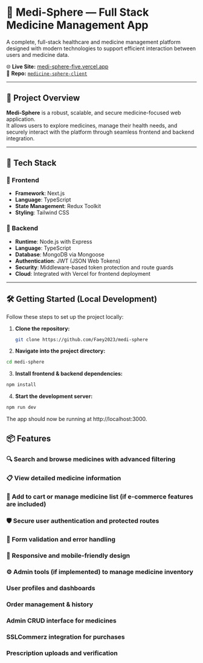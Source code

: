 # 💊 Medi-Sphere — Full Stack Medicine Management App

A complete, full-stack healthcare and medicine management platform designed with modern technologies to support efficient interaction between users and medicine data.

🌐 **Live Site:** [medi-sphere-five.vercel.app](https://medi-sphere-five.vercel.app/)  
📁 **Repo:** [`medicine-sphere-client`](https://github.com/Faey2023/medi-sphere)

---

## 🧠 Project Overview

**Medi-Sphere** is a robust, scalable, and secure medicine-focused web application.  
It allows users to explore medicines, manage their health needs, and securely interact with the platform through seamless frontend and backend integration.

---

## 🚀 Tech Stack

### 🔹 Frontend
- **Framework**: Next.js
- **Language**: TypeScript
- **State Management**: Redux Toolkit
- **Styling**: Tailwind CSS

### 🔹 Backend
- **Runtime**: Node.js with Express
- **Language**: TypeScript
- **Database**: MongoDB via Mongoose
- **Authentication**: JWT (JSON Web Tokens)
- **Security**: Middleware-based token protection and route guards
- **Cloud**: Integrated with Vercel for frontend deployment

---

## 🛠 Getting Started (Local Development)

Follow these steps to set up the project locally:

1. **Clone the repository:**

   ```bash
   git clone https://github.com/Faey2023/medi-sphere

2. **Navigate into the project directory:**

```bash
cd medi-sphere
```

3. **Install frontend & backend dependencies:**

```bash
npm install
```

4. **Start the development server:**

```bash
npm run dev
```
The app should now be running at http://localhost:3000.

## 📦 Features
### 🔍 Search and browse medicines with advanced filtering

### 📋 View detailed medicine information

### 🛒 Add to cart or manage medicine list (if e-commerce features are included)

### 🛡️ Secure user authentication and protected routes

### 🧪 Form validation and error handling

### 📱 Responsive and mobile-friendly design

### ⚙️ Admin tools (if implemented) to manage medicine inventory

### User profiles and dashboards

### Order management & history

### Admin CRUD interface for medicines

### SSLCommerz integration for purchases

### Prescription uploads and verification
